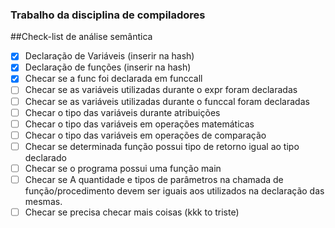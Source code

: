 ### Trabalho da disciplina de compiladores

##Check-list de análise semântica

- [x] Declaração de Variáveis (inserir na hash)
- [x] Declaração de funções (inserir na hash)
- [x] Checar se a func foi declarada em funccall
- [ ] Checar se as variáveis utilizadas durante o expr foram declaradas
- [ ] Checar se as variáveis utilizadas durante o funccal foram declaradas
- [ ] Checar o tipo das variáveis durante atribuições
- [ ] Checar o tipo das variáveis em operações matemáticas
- [ ] Checar o tipo das variáveis em operações de comparação
- [ ] Checar se determinada função possui tipo de retorno igual ao tipo declarado
- [ ] Checar se o programa possui uma função main
- [ ] Checar se A quantidade e tipos de parâmetros na chamada de função/procedimento devem ser iguais aos utilizados na declaração das mesmas.
- [ ] Checar se precisa checar mais coisas (kkk to triste)
